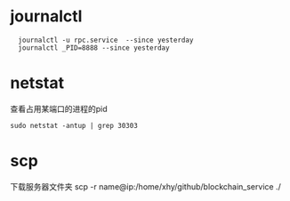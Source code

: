# journalctl
```shell
  journalctl -u rpc.service  --since yesterday
  journalctl _PID=8888 --since yesterday
```
# netstat 
查看占用某端口的进程的pid
```shell
sudo netstat -antup | grep 30303
```
# scp 
下载服务器文件夹
scp  -r name@ip:/home/xhy/github/blockchain_service ./

